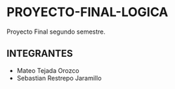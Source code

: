 # PROYECTO-FINAL-LOGICA
Proyecto Final segundo semestre.
## INTEGRANTES
- Mateo Tejada Orozco
- Sebastian Restrepo Jaramillo

